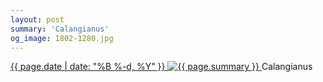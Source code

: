 ```yaml
---
layout: post
summary: 'Calangianus'
og_image: 1802-1280.jpg
---
```


<p>
 <time>
  <a href="/1802">
   {{ page.date | date: "%B %-d, %Y" }}
  </a>
 </time>
 <a href="/1802">
  <img alt="{{ page.summary }}" sizes="(min-width: 700px) 50vw, calc(100vw - 2rem)" src="{{ site.assets_url }}/1802-640.jpg" srcset="{{ site.assets_url }}/1802-320.jpg 320w, {{ site.assets_url }}/1802-640.jpg 640w, {{ site.assets_url }}/1802-960.jpg 960w, {{ site.assets_url }}/1802-1280.jpg 1280w"/>
 </a>
 <span>
  Calangianus
 </span>
</p>
